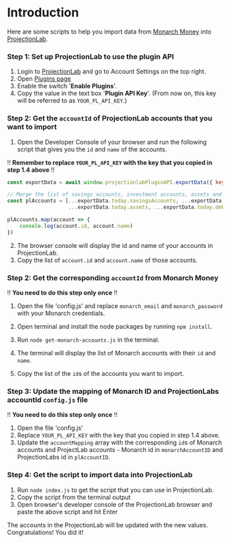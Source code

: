 # Introduction
Here are some scripts to help you import data from [Monarch Money](https://monarchmoney.com) into [ProjectionLab](https://projectionlab.com/).

### Step 1: Set up ProjectionLab to use the plugin API
1. Login to [ProjectionLab](https://projectionlab.com) and go to Account Settings on the top right.
2. Open [Plugins page](https://app.projectionlab.com/settings/plugins)
3. Enable the switch '**Enable Plugins**'.
4. Copy the value in the text box '**Plugin API Key**'. (From now on, this key will be referred to as `YOUR_PL_API_KEY`.)

### Step 2: Get the `accountId` of ProjectionLab accounts that you want to import
1. Open the Developer Console of your browser and run the following script that gives you the `id` and `name` of the accounts. 

‼️ **Remember to replace `YOUR_PL_API_KEY` with the key that you copied in step 1.4 above** ‼️ 
```javascript
const exportData = await window.projectionlabPluginAPI.exportData({ key: 'YOUR_PL_API_KEY' });

// Merge the list of savings accounts, investment accounts, assets and debts
const plAccounts = [...exportData.today.savingsAccounts, ...exportData.today.investmentAccounts,
                    ...exportData.today.assets, ...exportData.today.debts]

plAccounts.map(account => {
    console.log(account.id, account.name)
})
```

2. The browser console will display the id and name of your accounts in ProjectionLab.
3. Copy the list of `account.id` and `account.name` of those accounts.

### Step 2: Get the corresponding `accountId` from Monarch Money
‼️ **You need to do this step only once** ‼️ 
1. Open the file 'config.js' and replace `monarch_email` and `monarch_password` with your Monarch credentials.
2. Open terminal and install the node packages by running `npm install`.
3. Run `node get-monarch-accounts.js` in the terminal.
   
1. The terminal will display the list of Monarch accounts with their `id` and `name`. 
2. Copy the list of the `id`s of the accounts you want to import.

### Step 3: Update the mapping of Monarch ID and ProjectionLabs accountId `config.js` file
‼️ **You need to do this step only once** ‼️ 
1. Open the file 'config.js'
2. Replace `YOUR_PL_API_KEY` with the key that you copied in step 1.4 above.
3. Update the `accountMapping` array with the corresponding `id`s of Monarch accounts and ProjectLab accounts - Monarch id in `monarchAccountID` and ProjectionLabs id in `plAccountID`.

### Step 4: Get the script to import data into ProjectionLab
1. Run `node index.js` to get the script that you can use in ProjectionLab.
2. Copy the script from the terminal output
3. Open browser's developer console of the ProjectionLab browser and paste the above script and hit Enter

The accounts in the ProjectionLab will be updated with the new values. Congratulations! You did it!
